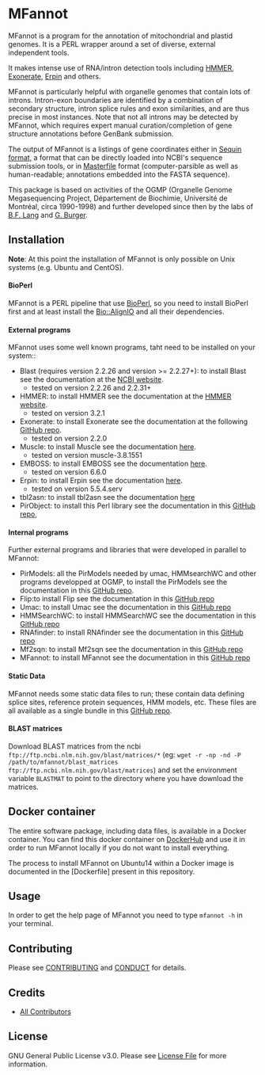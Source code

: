 # MFannot


MFannot is a program for the annotation of mitochondrial and plastid genomes. 
It is a PERL wrapper around a set of diverse, external independent tools.

It makes intense use of RNA/intron detection tools including [HMMER](http://hmmer.org/), [Exonerate](https://github.com/nathanweeks/exonerate), [Erpin](https://bioinformatics.ca/links_directory/tool/9822/erpin) and others.

MFannot is particularly helpful with organelle genomes that contain lots of introns. Intron-exon boundaries are identified by a combination of secondary structure, intron splice rules and exon similarities, and are thus precise in most instances.
Note that not all introns may be detected by MFannot, which requires expert manual curation/completion of gene structure annotations before GenBank submission.

The output of MFannot is a listings of gene coordinates either in [Sequin format](https://www.ncbi.nlm.nih.gov/Sequin/), a format that can be directly loaded into NCBI's sequence submission tools, or in [Masterfile](http://megasun.bch.umontreal.ca/ogmp/masterfile/intro.html) format (computer-parsible as well as human-readable; annotations embedded into the FASTA sequence).

This package is based on activities of the OGMP (Organelle Genome Megasequencing Project, Département de Biochimie, Université de Montréal, circa 1990-1998) and further developed since then by the labs of [B.F. Lang](https://biochimie.umontreal.ca/en/department/professors/franz-bernd-lang/) and [G. Burger](https://biochimie.umontreal.ca/en/department/professors/gertraud-burger/).

## Installation

**Note**: At this point the installation of MFannot is only possible on Unix systems (e.g. Ubuntu and CentOS).

#### BioPerl

MFannot is a PERL pipeline that use [BioPerl](http://bioperl.org/), so you need to install BioPerl first and at least install the [Bio::AlignIO](http://search.cpan.org/dist/BioPerl/Bio/AlignIO.pm) and all their dependencies.

#### External programs

MFannot uses some well known programs, taht need to be installed on your system::

- Blast (requires version 2.2.26 and version >= 2.2.27+): to install Blast see the documentation at the [NCBI website](http://www.ncbi.nlm.nih.gov/guide/howto/run-blast-local/).
  * tested on version 2.2.26 and 2.2.31+
- HMMER: to install HMMER see the documentation at the [HMMER website](http://hmmer.org/download.html).
  * tested on version 3.2.1
- Exonerate: to install Exonerate see the documentation at the following [GitHub repo](https://github.com/nathanweeks/exonerate).
  * tested on version 2.2.0
- Muscle: to install Muscle see the documentation [here](http://www.drive5.com/muscle/).
  * tested on version muscle-3.8.1551
- EMBOSS: to install EMBOSS see the documentation [here](http://emboss.sourceforge.net/download/#Stable/).
  * tested on version 6.6.0
- Erpin: to install Erpin see the documentation [here](http://rna.igmors.u-psud.fr/Software/erpin.php).
  * tested on version 5.5.4.serv
- tbl2asn: to install tbl2asn see the documentation [here](https://www.ncbi.nlm.nih.gov/genbank/tbl2asn2/)
- PirObject: to install this Perl library see the documentation in this [GitHub repo](https://github.com/prioux/PirObject),

#### Internal programs

Further external programs and libraries that were developed in parallel to MFannot:

- PirModels: all the PirModels needed by umac, HMMsearchWC and other programs developped at OGMP, to install the PirModels see the documentation in this [GitHub repo](https://github.com/BFL-lab/PirModels).
- Flip:to install Flip see the documentation in this [GitHub repo](https://github.com/BFL-lab/flip)
- Umac: to install Umac see the documentation in this [GitHub repo](https://github.com/BFL-lab/umac)
- HMMSearchWC: to install HMMSearchWC see the documentation in this [GitHub repo](https://github.com/BFL-lab/HMMSearchWC)
- RNAfinder: to install RNAfinder see the documentation in this [GitHub repo](https://github.com/BFL-lab/RNAfinder)
- Mf2sqn: to install Mf2sqn see the documentation in this [GitHub repo](https://github.com/BFL-lab/mf2sqn)
- MFannot: to install MFannot see the documentation in this [GitHub repo](https://github.com/BFL-lab/MFannot)

#### Static Data

MFannot needs some static data files to run; these contain data defining splice sites, reference protein sequences, HMM models, etc.
These files are all available as a single bundle in this [GitHub repo](https://github.com/BFL-lab/MFannot_data).

#### BLAST matrices

Download BLAST matrices from the ncbi `ftp://ftp.ncbi.nlm.nih.gov/blast/matrices/*` (eg: `wget -r -np -nd -P /path/to/mfannot/blast_matrices ftp://ftp.ncbi.nlm.nih.gov/blast/matrices`) 
and set the environment variable `BLASTMAT` to point to the directory where you have download the matrices.  


## Docker container

The entire software package, including data files, is available in a Docker container. You can find this docker container on [DockerHub](https://hub.docker.com/r/nbeck/mfannot/) and use it in order to run MFannot locally if you do not want to install everything. 

The process to install MFannot on Ubuntu14 within a Docker image is documented in the [Dockerfile] present in this repository.

## Usage

In order to get the help page of MFannot you need to type `mfannot -h` in your terminal.

## Contributing

Please see [CONTRIBUTING](CONTRIBUTING.md) and [CONDUCT](CONDUCT.md) for details.

## Credits

- [All Contributors](https://github.com/BFL-lab/mfannot/graphs/contributors)

## License

GNU General Public License v3.0. Please see [License File](LICENSE.md) for more information.
